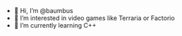 - 👋 Hi, I’m @baumbus
- 👀 I’m interested in video games like Terraria or Factorio
- 🌱 I’m currently learning C++

<!---
ManOfGaming127/ManOfGaming127 is a ✨ special ✨ repository because its `README.md` (this file) appears on your GitHub profile.
You can click the Preview link to take a look at your changes.
--->

